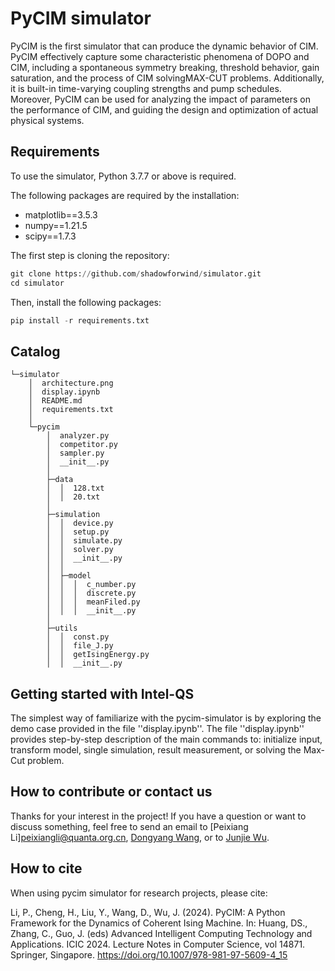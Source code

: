 # PyCIM simulator

PyCIM is the first simulator that can produce the dynamic behavior of CIM. PyCIM effectively capture some characteristic phenomena of DOPO and CIM, including a spontaneous symmetry breaking, threshold behavior, gain saturation, and the process of CIM solvingMAX-CUT problems. Additionally, it is built-in time-varying coupling strengths and pump schedules. Moreover, PyCIM can be used for analyzing the impact of parameters on the performance of CIM, and guiding the design and optimization of actual physical systems.

## Requirements

To use the simulator, Python 3.7.7 or above is required.

The following packages are required by the installation:

* matplotlib==3.5.3
* numpy==1.21.5
* scipy==1.7.3

The first step is cloning the repository:

```python
git clone https://github.com/shadowforwind/simulator.git
cd simulator
```

Then, install the following packages:

```python
pip install -r requirements.txt
```

## Catalog

```
└─simulator
    │  architecture.png
    │  display.ipynb
    │  README.md
    │  requirements.txt
    │
    └─pycim
        │  analyzer.py
        │  competitor.py
        │  sampler.py
        │  __init__.py
        │
        ├─data
        │  │  128.txt
        │  │  20.txt
        │
        ├─simulation
        │  │  device.py
        │  │  setup.py
        │  │  simulate.py
        │  │  solver.py
        │  │  __init__.py
        │  │
        │  ├─model
        │  │  │  c_number.py
        │  │  │  discrete.py
        │  │  │  meanFiled.py
        │  │  │  __init__.py
        │
        ├─utils
        │  │  const.py
        │  │  file_J.py
        │  │  getIsingEnergy.py
        │  │  __init__.py
```

## Getting started with Intel-QS

The simplest way of familiarize with the pycim-simulator is by exploring the demo case provided in the file ''display.ipynb''. The file ''display.ipynb'' provides step-by-step description of the main commands to: initialize input, transform model, single simulation, result measurement, or solving the Max-Cut problem.

## How to contribute or contact us

Thanks for your interest in the project! If you have a question or want to discuss something, feel free to send an email to [Peixiang Li]<peixiangli@quanta.org.cn>, [Dongyang Wang](dongyangwang@quanta.org.cn), or to [Junjie Wu](junjiewu@nudt.edu.cn).

## How to cite

When using pycim simulator for research projects, please cite:

Li, P., Cheng, H., Liu, Y., Wang, D., Wu, J. (2024). PyCIM: A Python Framework for the Dynamics of Coherent Ising Machine. In: Huang, DS., Zhang, C., Guo, J. (eds) Advanced Intelligent Computing Technology and Applications. ICIC 2024. Lecture Notes in Computer Science, vol 14871. Springer, Singapore. https://doi.org/10.1007/978-981-97-5609-4_15